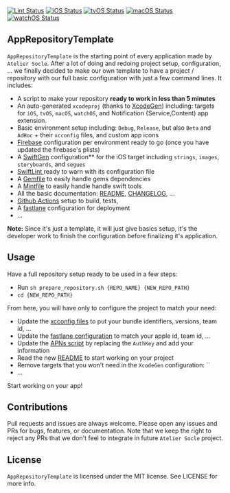 [![Lint Status](https://github.com/atelier-socle/AppRepositoryTemplate/workflows/SwiftLint/badge.svg)](https://github.com/atelier-socle/AppRepositoryTemplate/actions)
[![iOS Status](https://github.com/atelier-socle/AppRepositoryTemplate/workflows/MyApp%20iOS%20CI/badge.svg)](https://github.com/atelier-socle/AppRepositoryTemplate/actions)
[![tvOS Status](https://github.com/atelier-socle/AppRepositoryTemplate/workflows/MyApp%20tvOS%20CI/badge.svg)](https://github.com/atelier-socle/AppRepositoryTemplate/actions)
[![macOS Status](https://github.com/atelier-socle/AppRepositoryTemplate/workflows/MyApp%20macOS%20CI/badge.svg)](https://github.com/atelier-socle/AppRepositoryTemplate/actions)
[![watchOS Status](https://github.com/atelier-socle/AppRepositoryTemplate/workflows/MyApp%20watchOS%20CI/badge.svg)](https://github.com/atelier-socle/AppRepositoryTemplate/actions)

## AppRepositoryTemplate

`AppRepositoryTemplate` is the starting point of every application made by `Atelier Socle`. After a lot of doing and redoing project setup, configuration, ... we finally decided to make our own template to have a project / repository with our full basic configuration with just a few command lines. It includes:

- A script to make your repository **ready to work in less than 5 minutes**
- An auto-generated `xcodeproj` (thanks to [XcodeGen](https://github.com/yonaskolb/XcodeGen)) including: targets for `iOS`, `tvOS`, `macOS`, `watchOS`, and Notification {Service,Content) app extension.
- Basic environment setup including: `Debug`, `Release`, but also `Beta`
and `AdHoc` + their `xcconfig` files, and custom app icons
- [Firebase](https://firebase.google.com) configuration per environment ready to go (once you have updated the firebase's plists)
- A [SwiftGen](https://github.com/SwiftGen/SwiftGen) configuration** for the iOS target including `strings`, `images`, `storyboards`, and `segues`
- [SwiftLint ](https://github.com/realm/SwiftLint) ready to warn with its configuration file
- A [Gemfile](https://bundler.io) to easily handle gems dependencies
- A [Mintfile](https://github.com/yonaskolb/Mint) to easily handle handle swift tools
- All the basic documentation: [README](https://github.com/atelier-socle/AppRepositoryTemplate/blob/master/README_future.md), [CHANGELOG](https://github.com/atelier-socle/AppRepositoryTemplate/blob/master/CHANGELOG.md), ...
- [Github Actions](https://help.github.com/en/actions) setup to build, tests,
- A [fastlane](https://fastlane.tools) configuration for deployment
- ...

**Note:** Since it's just a template, it will just give basics setup, it's the developer work to finish the configuration before finalizing it's application.

## Usage

Have a full repository setup ready to be used in a few steps:

- Run `sh prepare_repository.sh {REPO_NAME} {NEW_REPO_PATH}`
- `cd {NEW_REPO_PATH}`

From here, you will have only to configure the project to match your need:

- Update the [xcconfig files](https://github.com/atelier-socle/AppRepositoryTemplate/tree/master/config) to put your bundle identifiers, versions, team id, ...
- Update the [fastlane configuration](https://github.com/atelier-socle/AppRepositoryTemplate/tree/master/fastlane) to match your apple id, team id, ...
- Update the [APNs script](https://github.com/atelier-socle/AppRepositoryTemplate/tree/master/scripts/APNs) by replacing the `AuthKey` and add your information
- Read the new [README](https://github.com/atelier-socle/AppRepositoryTemplate/blob/master/README_future.md) to start working on your project
- Remove targets that you won't need in the `XcodeGen` configuration: ``
- ...

Start working on your app!

## Contributions

Pull requests and issues are always welcome. Please open any issues and PRs for bugs, features, or documentation. Note that we keep the right to reject any PRs that we don't feel to integrate in future `Atelier Socle` project.

## License

`AppRepositoryTemplate` is licensed under the MIT license. See LICENSE for more info.
